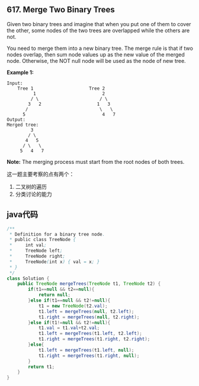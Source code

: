 ## 617. Merge Two Binary Trees

Given two binary trees and imagine that when you put one of them to cover the other, some nodes of the two trees are overlapped while the others are not.

You need to merge them into a new binary tree. The merge rule is that if two nodes overlap, then sum node values up as the new value of the merged node. Otherwise, the NOT null node will be used as the node of new tree.

**Example 1:**

```
Input: 
	Tree 1                     Tree 2                  
          1                         2                             
         / \                       / \                            
        3   2                     1   3                        
       /                           \   \                      
      5                             4   7                  
Output: 
Merged tree:
	     3
	    / \
	   4   5
	  / \   \ 
	 5   4   7
```

**Note:** The merging process must start from the root nodes of both trees.

这一题主要考察的点有两个：
1. 二叉树的遍历
2. 分类讨论的能力

## java代码

```java
/**
 * Definition for a binary tree node.
 * public class TreeNode {
 *     int val;
 *     TreeNode left;
 *     TreeNode right;
 *     TreeNode(int x) { val = x; }
 * }
 */
class Solution {
    public TreeNode mergeTrees(TreeNode t1, TreeNode t2) {
        if(t1==null && t2==null){
            return null;
        }else if(t1==null && t2!=null){
            t1 = new TreeNode(t2.val);
            t1.left = mergeTrees(null, t2.left);
            t1.right = mergeTrees(null, t2.right);
        }else if(t1!=null && t2!=null){
            t1.val = t1.val+t2.val;
            t1.left = mergeTrees(t1.left, t2.left);
            t1.right = mergeTrees(t1.right, t2.right);
        }else{
            t1.left = mergeTrees(t1.left, null);
            t1.right = mergeTrees(t1.right, null);
        }
        return t1;
    }
}
```